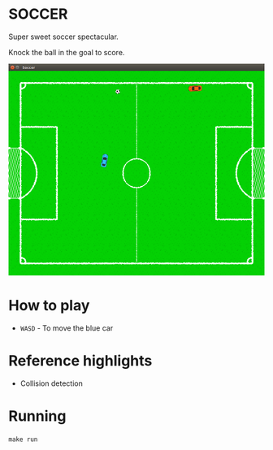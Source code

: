 SOCCER
=====

Super sweet soccer spectacular.

Knock the ball in the goal to score.

![Screenshot](https://raw.githubusercontent.com/explodes/go-wo/master/examples/soccer/soccer.png)

# How to play

 - `WASD` - To move the blue car

# Reference highlights

 - Collision detection

# Running

`make run`
